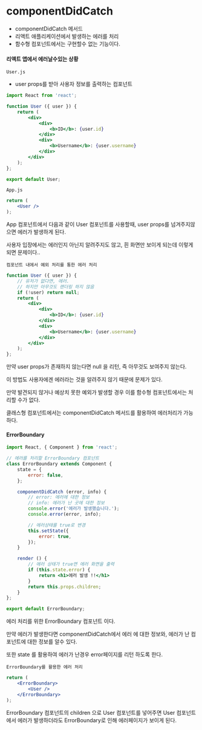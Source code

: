 # componentDidCatch
- componentDidCatch 메서드
- 리액트 애플리케이션에서 발생하는 에러를 처리
- 함수형 컴포넌트에서는 구현할수 없는 기능이다.


#### 리액트 앱에서 에러날수있는 상황

`User.js`
- user props를 받아 사용자 정보를 출력하는 컴포넌트
```jsx
import React from 'react';

function User ({ user }) {
    return (
        <div>
            <div>
                <b>ID</b>: {user.id}
            </div>
            <div>
                <b>Username</b>: {user.username}
            </div>
        </div>
    );
};

export default User;
```

`App.js`
```jsx
return (
    <User />
);
```

App 컴포넌트에서 다음과 같이 User 컴포넌트를 사용할때, user props를 넘겨주지않으면 에러가 발생하게 된다.

사용자 입장에서는 에러인지 아닌지 알려주지도 않고, 흰 화면만 보이게 되는데 이렇게 되면 문제이다..

`컴포넌트 내에서 예외 처리를 통한 에러 처리`
```jsx
function User ({ user }) {
    // 유저가 없다면, 에러.
    // 하지만 아무것도 랜더링 하지 않음
    if (!user) return null;
    return (
        <div>
            <div>
                <b>ID</b>: {user.id}
            </div>
            <div>
                <b>Username</b>: {user.username}
            </div>
        </div>
    );
};
```

만약 user props가 존재하지 않는다면 null 을 리턴, 즉 아무것도 보여주지 않는다.

이 방법도 사용자에겐 에러라는 것을 알려주지 않기 때문에 문제가 있다.

만약 발견되지 않거나 예상치 못한 예외가 발생할 경우 이를 함수형 컴포넌트에서는 처리할 수가 없다.

클래스형 컴포넌트에서는 componentDidCatch 메서드를 활용하여 에러처리가 가능하다.

#### ErrorBoundary
```jsx
import React, { Component } from 'react';

// 에러를 처리할 ErrorBoundary 컴포넌트
class ErrorBoundary extends Component {
    state = {
        error: false,
    };

    componentDidCatch (error, info) {
        // error: 에러에 대한 정보
        // info: 에러가 난 곳에 대한 정보
        console.error('에러가 발생했습니다.');
        console.error(error, info);

        // 에러상태를 true로 변경
        this.setState({
            error: true,
        });
    }

    render () {
        // 에러 상태가 true면 에러 화면을 출력
        if (this.state.error) {
            return <h1>에러 발생 !!</h1>
        }
        return this.props.children;
    }
};

export default ErrorBoundary;
```

에러 처리를 위한 ErrorBoundary 컴포넌트 이다.

만약 에러가 발생한다면 componentDidCatch에서 에러 에 대한 정보와, 에러가 난 컴포넌트에 대한 정보를 알수 있다.

또한 state 를 활용하여 에러가 난경우 error페이지를 리턴 하도록 한다.

`ErrorBoundary를 활용한 에러 처리`
```jsx
return (
    <ErrorBoundary>
        <User />
    </ErrorBoundary>
);
```

ErrorBoundary 컴포넌트의 children 으로 User 컴포넌트를 넣어주면 User 컴포넌트에서 에러가 발생하더라도 ErrorBoundary로 인해 에러페이지가 보이게 된다.

